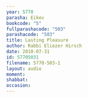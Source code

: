 ```yaml
---
year: 5770
parasha: Eikev
bookcode: "5"
fullparashacode: "503"
parashacode: "503"
title: Lasting Pleasure
author: Rabbi Eliezer Hirsch
date: 2010-07-31
id: 57705031
filename: 5770-503-1
layout: audio
moment: 
shabbat: 
occasion: 
---
```

